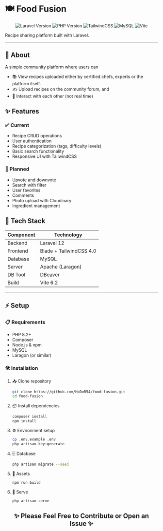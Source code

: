 # 🍽️ Food Fusion

<p align="center">
  <img src="https://img.shields.io/badge/Laravel-12.x-red?style=for-the-badge&logo=laravel" alt="Laravel Version">
  <img src="https://img.shields.io/badge/PHP-8.2+-blue?style=for-the-badge&logo=php" alt="PHP Version">
  <img src="https://img.shields.io/badge/TailwindCSS-4.0-06B6D4?style=for-the-badge&logo=tailwindcss" alt="TailwindCSS">
  <img src="https://img.shields.io/badge/MySQL-4479A1?style=for-the-badge&logo=mysql&logoColor=white" alt="MySQL">
  <img src="https://img.shields.io/badge/Vite-646CFF?style=for-the-badge&logo=vite&logoColor=white" alt="Vite">
</p>

Recipe sharing platform built with Laravel.

---

## 📖 About

A simple community platform where users can

-   📚 View recipes uploaded either by certified chefs, experts or the platform itself.
-   ✍️ Upload recipes on the community forum, and
-   💬 Interact with each other (not real time)

## ✨ Features

### ✅ Current

-   Recipe CRUD operations
-   User authentication
-   Recipe categorization (tags, difficulty levels)
-   Basic search functionality
-   Responsive UI with TailwindCSS

### 🚀 Planned

-   Upvote and downvote
-   Search with filter
-   User favorites
-   Comments
-   Photo upload with Cloudinary
-   Ingredient management

## 🔧 Tech Stack

| Component | Technology              |
| --------- | ----------------------- |
| Backend   | Laravel 12              |
| Frontend  | Blade + TailwindCSS 4.0 |
| Database  | MySQL                   |
| Server    | Apache (Laragon)        |
| DB Tool   | DBeaver                 |
| Build     | Vite 6.2                |

---

## ⚡ Setup

### 📋 Requirements

-   PHP 8.2+
-   Composer
-   Node.js & npm
-   MySQL
-   Laragon (or similar)

### 🛠️ Installation

1. 📥 Clone repository

    ```bash
    git clone https://github.com/HoDoR54/food-fusion.git
    cd food-fusion
    ```

2. 📦 Install dependencies

    ```bash
    composer install
    npm install
    ```

3. ⚙️ Environment setup

    ```bash
    cp .env.example .env
    php artisan key:generate
    ```

4. 🗄️ Database

    ```bash
    php artisan migrate --seed
    ```

5. 🎨 Assets

    ```bash
    npm run build
    ```

6. 🚀 Serve
    ```bash
    php artisan serve
    ```

<h2 align="center">✨ <strong>Please Feel Free to Contribute or Open an Issue</strong> ✨</h2>
